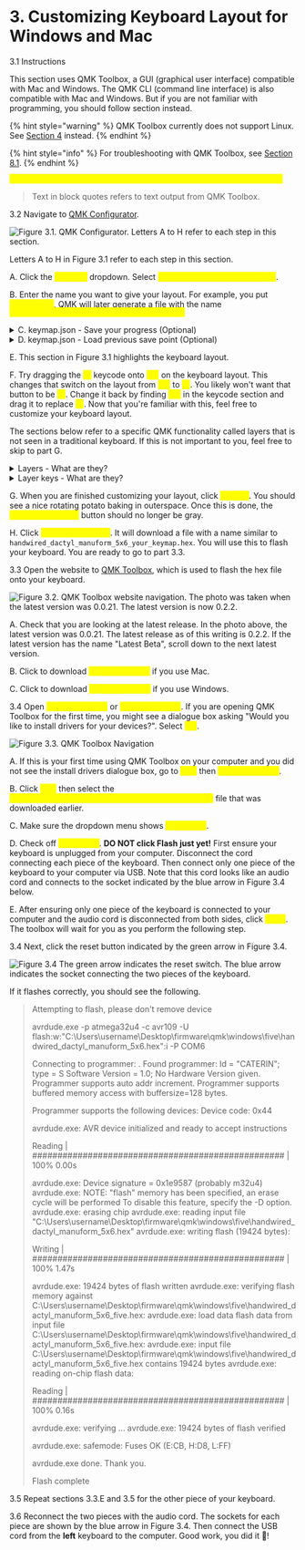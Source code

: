 # 3. Customizing Keyboard Layout for Windows and Mac

3.1 Instructions

This section uses QMK Toolbox, a GUI (graphical user interface) compatible with Mac and Windows. The QMK CLI (command line interface) is also compatible with Mac and Windows. But if you are not familiar with programming, you should follow section instead.

{% hint style="warning" %}
QMK Toolbox currently does not support Linux. See [Section 4](customizing-keyboard-layout-for-linux.md) instead.
{% endhint %}

{% hint style="info" %}
For troubleshooting with QMK Toolbox, see [Section 8.1](troubleshooting/qmk-toolbox.md).
{% endhint %}

<mark style="color:yellow;">`Text in this format and color refers to something you can click on.`</mark>

> Text in block quotes refers to text output from QMK Toolbox.



3.2 Navigate to  [QMK Configurator](https://config.qmk.fm/#/handwired/dactyl\_manuform/5x6/LAYOUT\_5x6).

![Figure 3.1. QMK Configurator. Letters A to H refer to each step in this section.](.gitbook/assets/qmkconfigurator\_0.png)

Letters A to H in Figure 3.1 refer to each step in this section.

&#x20;

A. Click the <mark style="color:yellow;">`Keyboard`</mark> <mark style="color:yellow;"></mark><mark style="color:yellow;"></mark> dropdown. Select <mark style="color:yellow;">`handwired/dactyl_manuform/5x6`</mark>.&#x20;

B. Enter the name you want to give your layout. For example, you put <mark style="color:yellow;">my\_keymap</mark>, QMK will later generate a file with the name <mark style="color:yellow;">`handwired_dactyl_manuform_5x6_my_keymap.hex`</mark>

<details>

<summary>C. keymap.json - Save your progress (Optional)</summary>

If you're not fully done customizing your keymap, the keymap.json file is a way to save your progress. You can return to your save point by uploading the keymap.json file to QMK Configurator. Note that downloading the keymap.json file is optional and the file is not what you use to flash your keyboard.

</details>

<details>

<summary>D. keymap.json - Load previous save point (Optional)</summary>

As described in the previous step, this gives you the option to upload the keymap.json file to return to your save point.

</details>

E. This section in Figure 3.1 highlights the keyboard layout.

F. Try dragging the <mark style="color:yellow;">`F1`</mark> keycode onto <mark style="color:yellow;">`End`</mark> on the keyboard layout. This changes that switch on the layout from <mark style="color:yellow;">`End`</mark> to <mark style="color:yellow;">`F1`</mark>. You likely won't want that button to be <mark style="color:yellow;">`F1`</mark>. Change it back by finding <mark style="color:yellow;">`End`</mark> in the keycode section and drag it to replace <mark style="color:yellow;">`F1`</mark>. Now that you're familiar with this, feel free to customize your keyboard layout.&#x20;

The sections below refer to a specific QMK functionality called layers that is not seen in a traditional keyboard. If this is not important to you, feel free to skip to part G.

<details>

<summary>Layers - What are they?</summary>

Layers are a QMK specific functionality. The concept is similar to the Fn or FnLock key that is seen on some keyboards.

If you are coming from a traditional keyboard, the easiest way to understand layers is to interact with it. In Figure 3.1, Layer 0 is selected. Try clicking on layer 1, 2, or others. Clicking on a different layer will bring up a different layout.

</details>

<details>

<summary>Layer keys - What are they?</summary>

Pressing a layer key switches the layout a different layer.&#x20;

1\. MO(layer)

In Figure 3.1, the layer keys look like <mark style="color:yellow;">`MO(1)`</mark> or <mark style="color:yellow;">`MO(2)`</mark>. This <mark style="color:yellow;">`MO(layer)`</mark> stands for momentarily activating the layer. This works similar to the Fn or Shift key on a regular keyboard.&#x20;

If you used a keyboard flashed with the keymap seen in Figure 3.1, you must hold both "MO(2)" and "P" to get "Scroll Lock" on layer 2. As soon as you release the "MO(2)" key, it goes back to the original layer. Layers range from 0 to 15.



2\. DF(layer)

`DF(layer)` stands for default layer. It is similar to the FnLock key seen on some keyboards.

Tapping this key switches your keymapping to the new layer until you decide to switch to a different layer by pressing another DF key.

</details>

G. When you are finished customizing your layout, click <mark style="color:yellow;">`Compile`</mark>. You should see a nice rotating potato baking in outerspace. Once this is done, the <mark style="color:yellow;">`Download Firmware`</mark> button should no longer be gray.

H. Click <mark style="color:yellow;">`Download Firmware`</mark>. It will download a file with a name similar to `handwired_dactyl_manuform_5x6_your_keymap.hex`. You will use this to flash your keyboard. You are ready to go to part 3.3.&#x20;



3.3 Open the website to [QMK Toolbox](https://github.com/qmk/qmk\_toolbox/releases), which is used to flash the hex file onto your keyboard.

![Figure 3.2. QMK Toolbox website navigation. The photo was taken when the latest version was 0.0.21. The latest version is now 0.2.2.](.gitbook/assets/qmktoolbox\_0.png)

A. Check that you are looking at the latest release. In the photo above, the latest version was 0.0.21. The latest release as of this writing is 0.2.2. If the latest version has the name "Latest Beta", scroll down to the next latest version.

B. Click to download <mark style="color:yellow;">`qmk_toolbox.pkg`</mark> if you use Mac.

C. Click to download <mark style="color:yellow;">`qmk_toolbox.exe`</mark> if you use Windows.



3.4 Open <mark style="color:yellow;">`qmk_toolbox.pkg`</mark>  or <mark style="color:yellow;">`qmk_toolbox.exe`</mark>. If you are opening QMK Toolbox for the first time, you might see a dialogue box asking "Would you like to install drivers for your devices?". Select <mark style="color:yellow;">`Yes`</mark>.

![Figure 3.3. QMK Toolbox Navigation](.gitbook/assets/qmktoolbox\_open.png)

A. If this is your first time using QMK Toolbox on your computer and you did not see the install drivers dialogue box, go to <mark style="color:yellow;">`Tool`</mark> then <mark style="color:yellow;">`Install Drivers`</mark>.

B. Click <mark style="color:yellow;">`Open`</mark> then select the <mark style="color:yellow;">`handwired_dactyl_manuform_5x6_your_keymap_name.hex`</mark> file that was downloaded earlier.

C. Make sure the dropdown menu shows <mark style="color:yellow;">`Atmega32U4`</mark>.

D. Check off <mark style="color:yellow;">`Auto-Flash`</mark>. **DO NOT click Flash just yet!** First ensure your keyboard is unplugged from your computer. Disconnect the cord connecting each piece of the keyboard. Then connect only one piece of the keyboard to your computer via USB. Note that this cord looks like an audio cord and connects to the socket indicated by the blue arrow in Figure 3.4 below.

E. After ensuring only one piece of the keyboard is connected to your computer and the audio cord is disconnected from both sides, click <mark style="color:yellow;">`Flash`</mark>. The toolbox will wait for you as you perform the following step.



3.4 Next, click the reset button indicated by the green arrow in Figure 3.4.

![Figure 3.4 The green arrow indicates the reset switch. The blue arrow indicates the socket connecting the two pieces of the keyboard.](.gitbook/assets/taikorobotics\_ergonomic\_split\_mechanical\_curvilinear\_keyboard\_with\_audio\_socket.jpg)

If it flashes correctly, you should see the following.

> Attempting to flash, please don't remove device
>
> avrdude.exe -p atmega32u4 -c avr109 -U flash:w:"C:\Users\username\Desktop\firmware\qmk\windows\five\handwired\_dactyl\_manuform\_5x6.hex":i -P COM6
>
> Connecting to programmer: . Found programmer: Id = "CATERIN"; type = S Software Version = 1.0; No Hardware Version given. Programmer supports auto addr increment. Programmer supports buffered memory access with buffersize=128 bytes.
>
> Programmer supports the following devices: Device code: 0x44
>
> avrdude.exe: AVR device initialized and ready to accept instructions
>
> Reading | ################################################## | 100% 0.00s
>
> avrdude.exe: Device signature = 0x1e9587 (probably m32u4) avrdude.exe: NOTE: "flash" memory has been specified, an erase cycle will be performed To disable this feature, specify the -D option. avrdude.exe: erasing chip avrdude.exe: reading input file "C:\Users\username\Desktop\firmware\qmk\windows\five\handwired\_dactyl\_manuform\_5x6.hex" avrdude.exe: writing flash (19424 bytes):
>
> Writing | ################################################## | 100% 1.47s
>
> avrdude.exe: 19424 bytes of flash written avrdude.exe: verifying flash memory against C:\Users\username\Desktop\firmware\qmk\windows\five\handwired\_dactyl\_manuform\_5x6\_five.hex: avrdude.exe: load data flash data from input file C:\Users\username\Desktop\firmware\qmk\windows\five\handwired\_dactyl\_manuform\_5x6\_five.hex: avrdude.exe: input file C:\Users\username\Desktop\firmware\qmk\windows\five\handwired\_dactyl\_manuform\_5x6\_five.hex contains 19424 bytes avrdude.exe: reading on-chip flash data:
>
> Reading | ################################################## | 100% 0.16s
>
> avrdude.exe: verifying ... avrdude.exe: 19424 bytes of flash verified
>
> avrdude.exe: safemode: Fuses OK (E:CB, H:D8, L:FF)
>
> avrdude.exe done. Thank you.
>
> Flash complete



3.5 Repeat sections 3.3.E and 3.5 for the other piece of your keyboard.

3.6 Reconnect the two pieces with the audio cord. The sockets for each piece are shown by the blue arrow in Figure 3.4. Then connect the USB cord from the **left** keyboard to the computer. Good work, you did it 🥳!

